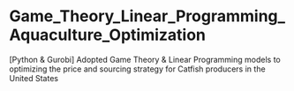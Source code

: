 # Game_Theory_Linear_Programming_Aquaculture_Optimization
[Python &amp; Gurobi] Adopted Game Theory &amp; Linear Programming models to optimizing the price and sourcing strategy for Catfish producers in the United States
